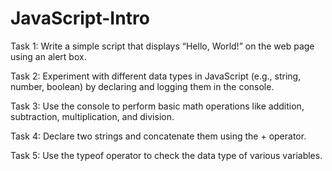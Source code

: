 # JavaScript-Intro
Task 1: Write a simple script that displays “Hello, World!” on the web page using an alert box. 

Task 2: Experiment with different data types in JavaScript (e.g., string, number, boolean) by declaring and logging them in the console. 

Task 3: Use the console to perform basic math operations like addition, subtraction, multiplication, and division. 

Task 4: Declare two strings and concatenate them using the + operator.

Task 5: Use the typeof operator to check the data type of various variables. 
